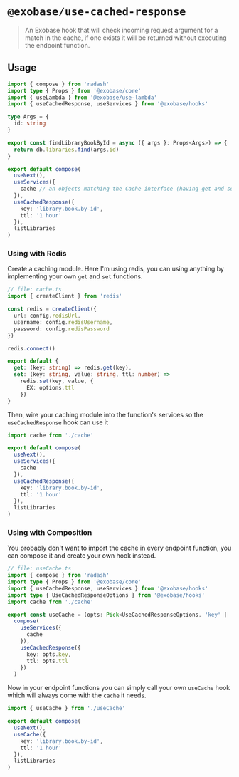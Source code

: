 # `@exobase/use-cached-response`

> An Exobase hook that will check incoming request argument for a match in the cache, if one exists it will be returned without executing the endpoint function.

## Usage

```ts
import { compose } from 'radash'
import type { Props } from '@exobase/core'
import { useLambda } from '@exobase/use-lambda'
import { useCachedResponse, useServices } from '@exobase/hooks'

type Args = {
  id: string
}

export const findLibraryBookById = async ({ args }: Props<Args>) => {
  return db.libraries.find(args.id)
}

export default compose(
  useNext(),
  useServices({
    cache // an objects matching the Cache interface (having get and set functions)
  }),
  useCachedResponse({
    key: 'library.book.by-id',
    ttl: '1 hour'
  }),
  listLibraries
)
```

### Using with Redis

Create a caching module. Here I'm using redis, you can using anything by implementing your own `get` and `set` functions.

```ts
// file: cache.ts
import { createClient } from 'redis'

const redis = createClient({
  url: config.redisUrl,
  username: config.redisUsername,
  password: config.redisPassword
})

redis.connect()

export default {
  get: (key: string) => redis.get(key),
  set: (key: string, value: string, ttl: number) =>
    redis.set(key, value, {
      EX: options.ttl
    })
}
```

Then, wire your caching module into the function's services so the `useCachedResponse` hook can use it

```ts
import cache from './cache'

export default compose(
  useNext(),
  useServices({
    cache
  }),
  useCachedResponse({
    key: 'library.book.by-id',
    ttl: '1 hour'
  }),
  listLibraries
)
```

### Using with Composition

You probably don't want to import the cache in every endpoint function, you can compose it and create your own hook instead.

```ts
// file: useCache.ts
import { compose } from 'radash'
import type { Props } from '@exobase/core'
import { useCachedResponse, useServices } from '@exobase/hooks'
import type { UseCachedResponseOptions } from '@exobase/hooks'
import cache from './cache'

export const useCache = (opts: Pick<UseCachedResponseOptions, 'key' | 'ttl'>) =>
  compose(
    useServices({
      cache
    }),
    useCachedResponse({
      key: opts.key,
      ttl: opts.ttl
    })
  )
```

Now in your endpoint functions you can simply call your own `useCache` hook which will always come with the `cache` it needs.

```ts
import { useCache } from './useCache'

export default compose(
  useNext(),
  useCache({
    key: 'library.book.by-id',
    ttl: '1 hour'
  }),
  listLibraries
)
```
